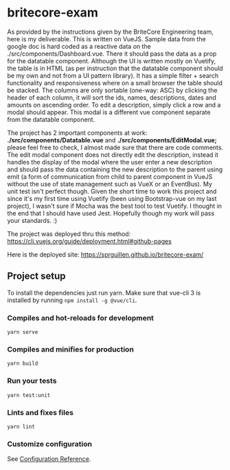 # britecore-exam

As provided by the instructions given by the BriteCore Engineering team, here is my deliverable. 
This is written on VueJS. Sample data from the google doc is hard coded as a reactive data on 
the ./src/components/Dashboard.vue. There it should pass the data as a prop for the datatable 
component. Although the UI is written mostly on Vuetify, the table is in HTML (as per instruction 
that the datatable component should be my own and not from a UI pattern library). It has a simple 
filter + search functionality and responsiveness where on a small browser the table should be stacked. 
The columns are only sortable (one-way: ASC) by clicking the header of each column, it will sort the 
ids, names, descriptions, dates and amounts on ascending order. To edit a description, simply 
click a row and a modal should appear. This modal is a different vue component separate 
from the datatable component.

The project has 2 important components at work: **./src/components/Datatable.vue** and 
**./src/components/EditModal.vue;** please feel free to check, I almost made sure that there are code 
comments. The edit modal component does not directly edit the description, instead it handles the 
display of the modal where the user enter a new description and should pass the data containing the 
new description to the parent using emit (a form of communication from child to parent component in 
VueJS without the use of state management such as VueX or an EventBus). My unit test isn't perfect 
though. Given the short time to work this project and since it's my first time using Vuetify (been 
using Bootstrap-vue on my last project), I wasn't sure if Mocha was the best tool to test Vuetify. 
I thought in the end that I should have used Jest. Hopefully though my work will pass your standards. :)

The project was deployed thru this method: https://cli.vuejs.org/guide/deployment.html#github-pages

Here is the deployed site: https://sprguillen.github.io/britecore-exam/

## Project setup

To install the dependencies just run yarn. Make sure that vue-cli 3 is installed by running ```npm install -g @vue/cli```.


### Compiles and hot-reloads for development
```
yarn serve
```

### Compiles and minifies for production
```
yarn build
```

### Run your tests
```
yarn test:unit
```

### Lints and fixes files
```
yarn lint
```

### Customize configuration
See [Configuration Reference](https://cli.vuejs.org/config/).
